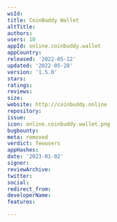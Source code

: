 ```yaml
---
wsId: 
title: CoinBuddy Wallet
altTitle: 
authors: 
users: 10
appId: online.coinbuddy.wallet
appCountry: 
released: '2022-05-12'
updated: '2022-05-20'
version: '1.5.0'
stars: 
ratings: 
reviews: 
size: 
website: http://coinbuddy.online
repository: 
issue: 
icon: online.coinbuddy.wallet.png
bugbounty: 
meta: removed
verdict: fewusers
appHashes: 
date: '2023-01-02'
signer: 
reviewArchive: 
twitter: 
social: 
redirect_from: 
developerName: 
features: 

---
```


